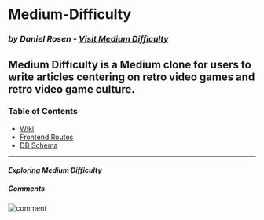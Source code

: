 # Medium-Difficulty

### *by Daniel Rosen - [Visit Medium Difficulty](https://medium-difficulty.herokuapp.com/)*
 Medium Difficulty is a Medium clone for users to write articles centering on retro video games and retro video game culture.
---
### Table of Contents
- [Wiki](https://github.com/gjetost1/Medium-Difficulty/wiki)
- [Frontend Routes](https://github.com/gjetost1/Medium-Difficulty/wiki/Frontend-Routes)
- [DB Schema](https://github.com/gjetost1/Medium-Difficulty/wiki/Database-Schema)
---
#### *Exploring Medium Difficulty*
##### Comments
![comment](https://user-images.githubusercontent.com/73906585/126704045-9d256962-c498-45ab-a49a-a4e3bdced3e9.gif)


